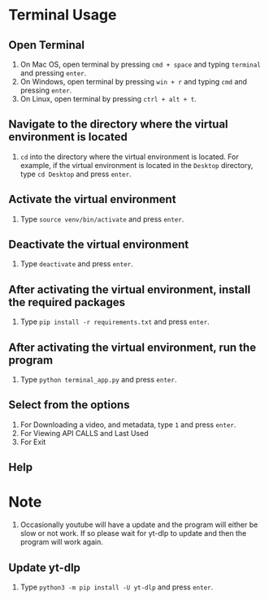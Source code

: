 # Terminal Usage
## Open Terminal

1. On Mac OS, open terminal by pressing `cmd + space` and typing `terminal` and pressing `enter`.
2. On Windows, open terminal by pressing `win + r` and typing `cmd` and pressing `enter`.
3. On Linux, open terminal by pressing `ctrl + alt + t`.

## Navigate to the directory where the virtual environment is located

1. `cd` into the directory where the virtual environment is located. For example, if the virtual environment is located in the `Desktop` directory, type `cd Desktop` and press `enter`.

## Activate the virtual environment

1. Type `source venv/bin/activate` and press `enter`.

## Deactivate the virtual environment

1. Type `deactivate` and press `enter`.

## After activating the virtual environment, install the required packages

1. Type `pip install -r requirements.txt` and press `enter`.
 
## After activating the virtual environment, run the program

1. Type `python terminal_app.py` and press `enter`.

## Select from the options

1. For Downloading a video, and metadata, type `1` and press `enter`.
2. For Viewing API CALLS and Last Used
3. For Exit

## Help

# Note 

1. Occasionally youtube will have a update and the program will either be slow or not work. If so please wait for yt-dlp to update and then the program will work again.

## Update yt-dlp

1. Type `python3 -m pip install -U yt-dlp` and press `enter`.